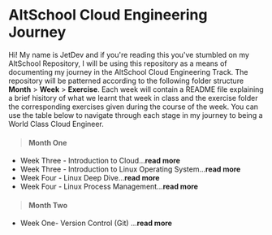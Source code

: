 # AltSchool Cloud Engineering Journey

Hi! My name is JetDev and if you're reading this you've stumbled on my AltSchool Repository, I will be using this repository as a means of documenting my journey in the AltSchool Cloud Engineering Track.
The repository will be patterned according to the following folder structure **Month** > **Week** > **Exercise**. Each week will contain a README file explaining a brief hisitory of what we learnt that week in class and the exercise folder the corresponding exercises given during the course of the week. You can use the table below to navigate through each stage in my journey to being a World Class Cloud Engineer.

> #### Month One

- Week Three - Introduction to Cloud...**read more**
- Week Three - Introduction to Linux Operating System...**read more**
- Week Four - Linux Deep Dive...**read more**
- Week Four - Linux Process Management...**read more**

> #### Month Two

- Week One- Version Control (Git) ...**read more**
